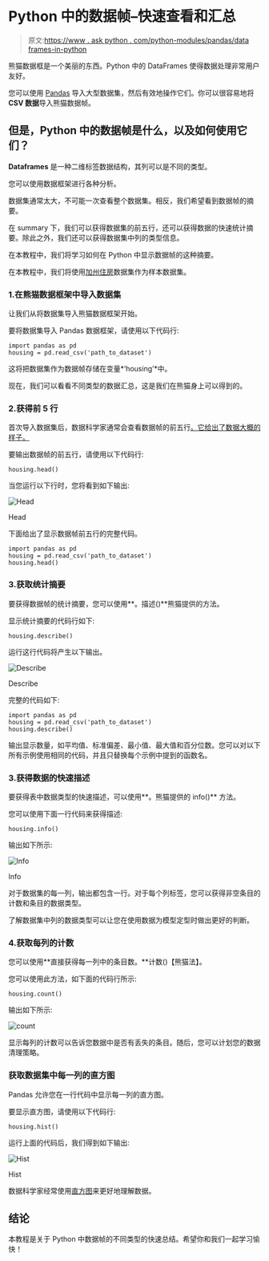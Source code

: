 # Python 中的数据帧–快速查看和汇总

> 原文:[https://www . ask python . com/python-modules/pandas/data frames-in-python](https://www.askpython.com/python-modules/pandas/dataframes-in-python)

熊猫数据框是一个美丽的东西。Python 中的 DataFrames 使得数据处理非常用户友好。

您可以使用 [Pandas](https://www.askpython.com/python-modules/pandas/python-pandas-module-tutorial) 导入大型数据集，然后有效地操作它们。你可以很容易地将 **CSV 数据**导入熊猫数据帧。

## 但是，Python 中的数据帧是什么，以及如何使用它们？

**Dataframes** 是一种二维标签数据结构，其列可以是不同的类型。

您可以使用数据框架进行各种分析。

数据集通常太大，不可能一次查看整个数据集。相反，我们希望看到数据帧的摘要。

在 summary 下，我们可以获得数据集的前五行，还可以获得数据的快速统计摘要。除此之外，我们还可以获得数据集中列的类型信息。

在本教程中，我们将学习如何在 Python 中显示数据帧的这种摘要。

在本教程中，我们将使用[加州住房](https://developers.google.com/machine-learning/crash-course/california-housing-data-description)数据集作为样本数据集。

### 1.在熊猫数据框架中导入数据集

让我们从将数据集导入熊猫数据框架开始。

要将数据集导入 Pandas 数据框架，请使用以下代码行:

```
import pandas as pd
housing = pd.read_csv('path_to_dataset')

```

这将把数据集作为数据帧存储在变量*‘housing’*中。

现在，我们可以看看不同类型的数据汇总，这是我们在熊猫身上可以得到的。

### 2.获得前 5 行

首次导入数据集后，数据科学家通常会查看数据帧的前五行[。它给出了数据大概的样子。](https://www.askpython.com/python/examples/subset-a-dataframe)

要输出数据帧的前五行，请使用以下代码行:

```
housing.head()

```

当您运行以下行时，您将看到如下输出:

![Head](../Images/2c12a4ae91d0a83725dec607b9654ca8.png)

Head

下面给出了显示数据帧前五行的完整代码。

```
import pandas as pd
housing = pd.read_csv('path_to_dataset')
housing.head()

```

### 3.获取统计摘要

要获得数据帧的统计摘要，您可以使用**。描述()**熊猫提供的方法。

显示统计摘要的代码行如下:

```
housing.describe()

```

运行这行代码将产生以下输出。

![Describe](../Images/5ce0d779800140e240a264c956241e02.png)

Describe

完整的代码如下:

```
import pandas as pd
housing = pd.read_csv('path_to_dataset')
housing.describe()

```

输出显示数量，如平均值、标准偏差、最小值、最大值和百分位数。您可以对以下所有示例使用相同的代码，并且只替换每个示例中提到的函数名。

### 3.获得数据的快速描述

要获得表中数据类型的快速描述，可以使用**。熊猫提供的 info()** 方法。

您可以使用下面一行代码来获得描述:

```
housing.info()

```

输出如下所示:

![Info](../Images/28b81eb566c555948bb60462b553127c.png)

Info

对于数据集的每一列，输出都包含一行。对于每个列标签，您可以获得非空条目的计数和条目的数据类型。

了解数据集中列的数据类型可以让您在使用数据为模型定型时做出更好的判断。

### 4.获取每列的计数

您可以使用**直接获得每一列中的条目数。**计数()【熊猫法】。

您可以使用此方法，如下面的代码行所示:

```
housing.count()

```

输出如下所示:

![count
](../Images/d5aac5d500ad43153e25fa4d1eb16de3.png)

显示每列的计数可以告诉您数据中是否有丢失的条目。随后，您可以计划您的数据清理策略。

### 获取数据集中每一列的直方图

Pandas 允许您在一行代码中显示每一列的直方图。

要显示直方图，请使用以下代码行:

```
housing.hist()

```

运行上面的代码后，我们得到如下输出:

![Hist](../Images/a07919519ac116e981fdf66a6da8573d.png)

Hist

数据科学家经常使用[直方图](https://www.askpython.com/python-modules/data-visualization-using-python-bokeh)来更好地理解数据。

## 结论

本教程是关于 Python 中数据帧的不同类型的快速总结。希望你和我们一起学习愉快！